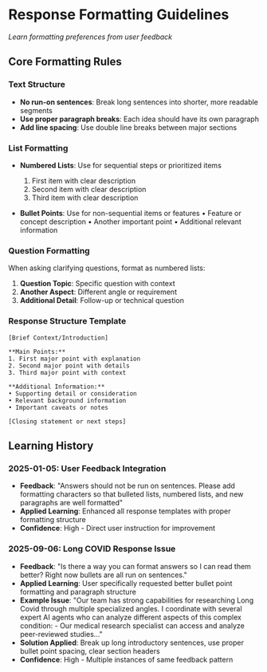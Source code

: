 # Response Formatting Guidelines
*Learn formatting preferences from user feedback*

## Core Formatting Rules

### **Text Structure**
- **No run-on sentences**: Break long sentences into shorter, more readable segments
- **Use proper paragraph breaks**: Each idea should have its own paragraph
- **Add line spacing**: Use double line breaks between major sections

### **List Formatting**
- **Numbered Lists**: Use for sequential steps or prioritized items
  1. First item with clear description
  2. Second item with clear description
  3. Third item with clear description

- **Bullet Points**: Use for non-sequential items or features
  • Feature or concept description
  • Another important point
  • Additional relevant information

### **Question Formatting**
When asking clarifying questions, format as numbered lists:

1. **Question Topic**: Specific question with context
2. **Another Aspect**: Different angle or requirement
3. **Additional Detail**: Follow-up or technical question

### **Response Structure Template**
```
[Brief Context/Introduction]

**Main Points:**
1. First major point with explanation
2. Second major point with details
3. Third major point with context

**Additional Information:**
• Supporting detail or consideration
• Relevant background information
• Important caveats or notes

[Closing statement or next steps]
```

## Learning History

### **2025-01-05: User Feedback Integration**
- **Feedback**: "Answers should not be run on sentences. Please add formatting characters so that bulleted lists, numbered lists, and new paragraphs are well formatted"
- **Applied Learning**: Enhanced all response templates with proper formatting structure
- **Confidence**: High - Direct user instruction for improvement

### **2025-09-06: Long COVID Response Issue**
- **Feedback**: "Is there a way you can format answers so I can read them better? Right now bullets are all run on sentences."
- **Applied Learning**: User specifically requested better bullet point formatting and paragraph structure
- **Example Issue**: "Our team has strong capabilities for researching Long Covid through multiple specialized angles. I coordinate with several expert AI agents who can analyze different aspects of this complex condition: - Our medical research specialist can access and analyze peer-reviewed studies..."
- **Solution Applied**: Break up long introductory sentences, use proper bullet point spacing, clear section headers
- **Confidence**: High - Multiple instances of same feedback pattern

